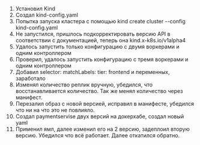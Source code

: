 1) Установил Kind
2) Создал kind-config.yaml
3) Попытка запуска кластера с помощью kind create cluster --config kind-config.yaml
4) Не запустился, пришлось подкорректировать версию API в соответствии с документацией, теперь она kind.x-k8s.io/v1alpha4
5) Удалось запустить только конфигурацию с двумя воркерами и одним контроллером
6) Проверил, удалось запустить конфигурацию с тремя воркерами и одним контроллером
7) Добавил 
selector:
    matchLabels:
      tier: frontend
и переменных, заработало
8) Изменял количество реплик вручную, убедился, что восстанавливается количество. Так же менял количество через манифест.
9) Перезалил образ с новой версией, исправил в манифесте, убедился что ни на что это не повлияло.
10) Создал paymentservise двух версий на докерхабе, создал новый yaml
11) Применил ямл, далее изменил его на 2 версию, задеплоил вторую версию. Убедился что всё работает. Далее откатился обратно.
